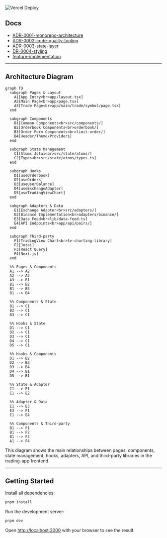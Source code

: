 ![Vercel Deploy](https://deploy-badge.vercel.app/vercel/trading-gammac)

## Docs

- [ADR-0001-monorepo-architecture](docs/ADR-0001-monorepo-architecture.md)
- [ADR-0002-code-quality-tooling](docs/ADR-0002-code-quality-tooling.md)
- [ADR-0003-state-layer](docs/ADR-0003-state-layer.md)
- [DR-0004-styling](docs/ADR-0004-styling.md)
- [feature-implementation](docs/feature-implementation.md)

---

## Architecture Diagram

```mermaid
graph TD
  subgraph Pages & Layout
    A1[App Entry<br>app/layout.tsx]
    A2[Main Page<br>app/page.tsx]
    A3[Trade Page<br>app/main/trade/symbol/page.tsx]
  end

  subgraph Components
    B1[Common Components<br>src/components/]
    B2[Orderbook Components<br>orderbook/]
    B3[Order Form Components<br>limit-order/]
    B4[Header/Theme/Providers]
  end

  subgraph State Management
    C1[Atoms Jotai<br>src/state/atoms/]
    C2[Types<br>src/state/atoms/types.ts]
  end

  subgraph Hooks
    D1[useOrderbook]
    D2[useOrders]
    D3[useUserBalance]
    D4[useExchangeAdapter]
    D5[useTradingViewChart]
  end

  subgraph Adapters & Data
    E1[Exchange Adapter<br>src/adapters/]
    E2[Binance Implementation<br>adapters/binance/]
    E3[Data Feed<br>lib/data-feed.ts]
    E4[API Endpoints<br>app/api/pairs/]
  end

  subgraph Third-party
    F1[TradingView Chart<br>tv-charting-library]
    F2[Jotai]
    F3[React Query]
    F4[Next.js]
  end

  %% Pages & Components
  A1 --> A2
  A2 --> A3
  A3 --> B1
  B1 --> B2
  B1 --> B3
  B1 --> B4

  %% Components & State
  B1 --> C1
  B2 --> C1
  B3 --> C1

  %% Hooks & State
  D1 --> C1
  D2 --> C1
  D3 --> C1
  D4 --> C1
  D5 --> C1

  %% Hooks & Components
  D1 --> B2
  D2 --> B3
  D3 --> B4
  D4 --> B1
  D5 --> B1

  %% State & Adapter
  C1 --> E1
  E1 --> E2

  %% Adapter & Data
  E1 --> E3
  E3 --> F1
  E1 --> E4

  %% Components & Third-party
  B1 --> F1
  B1 --> F2
  B1 --> F3
  A1 --> F4
```

This diagram shows the main relationships between pages, components, state management, hooks, adapters, API, and third-party libraries in the trading-app frontend.

---

## Getting Started

Install all dependencies:

```bash
pnpm install
```

Run the development server:

```bash
pnpm dev
```

Open [http://localhost:3000](http://localhost:3000) with your browser to see the result.


